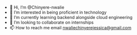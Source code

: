 - 👋 Hi, I’m @Chinyere-nwalie
- 👀 I’m interested in being proficient in technology
- 🌱 I’m currently learning backend alongside cloud engineering
- 💞️ I’m looking to collaborate on internships
- 📫 How to reach me email nwaliechinyerejessica@gmail.com

<!---
Chinyere-nwalie is a ✨ special ✨ repository because its `README.md` (this file) appears on your GitHub profile.
You can click the Preview link to take a look at your changes.
--->
